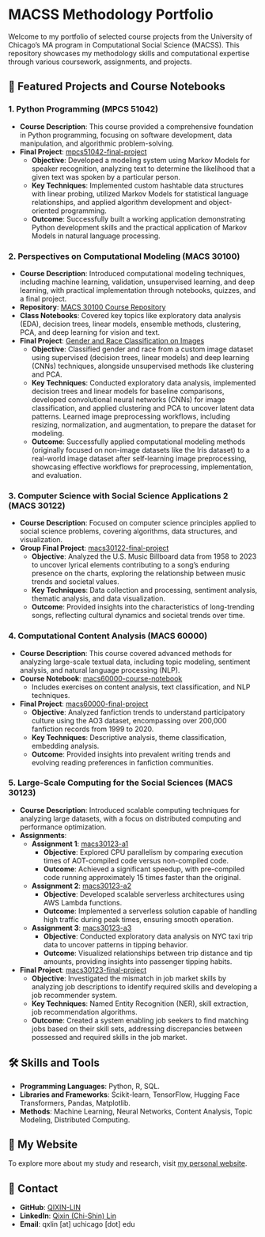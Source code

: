 # MACSS Methodology Portfolio

Welcome to my portfolio of selected course projects from the University of Chicago’s MA program in Computational Social Science (MACSS). This repository showcases my methodology skills and computational expertise through various coursework, assignments, and projects.

## 📂 Featured Projects and Course Notebooks

### **1. Python Programming (MPCS 51042)**
- **Course Description**: This course provided a comprehensive foundation in Python programming, focusing on software development, data manipulation, and algorithmic problem-solving.
- **Final Project**: [mpcs51042-final-project](https://github.com/QIXIN-LIN/mpcs51042-final-project)
  - **Objective**: Developed a modeling system using Markov Models for speaker recognition, analyzing text to determine the likelihood that a given text was spoken by a particular person.
  - **Key Techniques**: Implemented custom hashtable data structures with linear probing, utilized Markov Models for statistical language relationships, and applied algorithm development and object-oriented programming.
  - **Outcome**: Successfully built a working application demonstrating Python development skills and the practical application of Markov Models in natural language processing.

### **2. Perspectives on Computational Modeling (MACS 30100)**  
- **Course Description**: Introduced computational modeling techniques, including machine learning, validation, unsupervised learning, and deep learning, with practical implementation through notebooks, quizzes, and a final project.  
- **Repository**: [MACS 30100 Course Repository](https://github.com/QIXIN-LIN/macs30100)  
- **Class Notebooks**: Covered key topics like exploratory data analysis (EDA), decision trees, linear models, ensemble methods, clustering, PCA, and deep learning for vision and text.  
- **Final Project**: [Gender and Race Classification on Images](https://github.com/QIXIN-LIN/macs30100/tree/main/modeling-project)  
  - **Objective**: Classified gender and race from a custom image dataset using supervised (decision trees, linear models) and deep learning (CNNs) techniques, alongside unsupervised methods like clustering and PCA.  
  - **Key Techniques**: Conducted exploratory data analysis, implemented decision trees and linear models for baseline comparisons, developed convolutional neural networks (CNNs) for image classification, and applied clustering and PCA to uncover latent data patterns. Learned image preprocessing workflows, including resizing, normalization, and augmentation, to prepare the dataset for modeling.  
  - **Outcome**: Successfully applied computational modeling methods (originally focused on non-image datasets like the Iris dataset) to a real-world image dataset after self-learning image preprocessing, showcasing effective workflows for preprocessing, implementation, and evaluation.  

### **3. Computer Science with Social Science Applications 2 (MACS 30122)**
- **Course Description**: Focused on computer science principles applied to social science problems, covering algorithms, data structures, and visualization.
- **Group Final Project**: [macs30122-final-project](https://github.com/QIXIN-LIN/macs30122-final-project)
  - **Objective**: Analyzed the U.S. Music Billboard data from 1958 to 2023 to uncover lyrical elements contributing to a song’s enduring presence on the charts, exploring the relationship between music trends and societal values.
  - **Key Techniques**: Data collection and processing, sentiment analysis, thematic analysis, and data visualization.
  - **Outcome**: Provided insights into the characteristics of long-trending songs, reflecting cultural dynamics and societal trends over time.

### **4. Computational Content Analysis (MACS 60000)**
- **Course Description**: This course covered advanced methods for analyzing large-scale textual data, including topic modeling, sentiment analysis, and natural language processing (NLP).
- **Course Notebook**: [macs60000-course-notebook](https://github.com/QIXIN-LIN/macs60000-course-notebook)
  - Includes exercises on content analysis, text classification, and NLP techniques.
- **Final Project**: [macs60000-final-project](https://github.com/QIXIN-LIN/macs60000-final-project)
  - **Objective**: Analyzed fanfiction trends to understand participatory culture using the AO3 dataset, encompassing over 200,000 fanfiction records from 1999 to 2020.
  - **Key Techniques**: Descriptive analysis, theme classification, embedding analysis.
  - **Outcome**: Provided insights into prevalent writing trends and evolving reading preferences in fanfiction communities.

### **5. Large-Scale Computing for the Social Sciences (MACS 30123)**
- **Course Description**: Introduced scalable computing techniques for analyzing large datasets, with a focus on distributed computing and performance optimization.
- **Assignments**:
  - **Assignment 1**: [macs30123-a1](https://github.com/QIXIN-LIN/macs30123-a1)
    - **Objective**: Explored CPU parallelism by comparing execution times of AOT-compiled code versus non-compiled code.
    - **Outcome**: Achieved a significant speedup, with pre-compiled code running approximately 15 times faster than the original.
  - **Assignment 2**: [macs30123-a2](https://github.com/QIXIN-LIN/macs30123-a2)
    - **Objective**: Developed scalable serverless architectures using AWS Lambda functions.
    - **Outcome**: Implemented a serverless solution capable of handling high traffic during peak times, ensuring smooth operation.
  - **Assignment 3**: [macs30123-a3](https://github.com/QIXIN-LIN/macs30123-a3)
    - **Objective**: Conducted exploratory data analysis on NYC taxi trip data to uncover patterns in tipping behavior.
    - **Outcome**: Visualized relationships between trip distance and tip amounts, providing insights into passenger tipping habits.
- **Final Project**: [macs30123-final-project](https://github.com/QIXIN-LIN/macs30123-final-project)
  - **Objective**: Investigated the mismatch in job market skills by analyzing job descriptions to identify required skills and developing a job recommender system.
  - **Key Techniques**: Named Entity Recognition (NER), skill extraction, job recommendation algorithms.
  - **Outcome**: Created a system enabling job seekers to find matching jobs based on their skill sets, addressing discrepancies between possessed and required skills in the job market.

## 🛠️ Skills and Tools
- **Programming Languages**: Python, R, SQL.
- **Libraries and Frameworks**: Scikit-learn, TensorFlow, Hugging Face Transformers, Pandas, Matplotlib.
- **Methods**: Machine Learning, Neural Networks, Content Analysis, Topic Modeling, Distributed Computing.

## 🔗 My Website
To explore more about my study and research, visit [my personal website](https://qixin-lin.github.io/).

## 📧 Contact
- **GitHub**: [QIXIN-LIN](https://github.com/QIXIN-LIN)
- **LinkedIn**: [Qixin (Chi-Shin) Lin](https://www.linkedin.com/in/qixin-lin)
- **Email**: qxlin [at] uchicago [dot] edu
